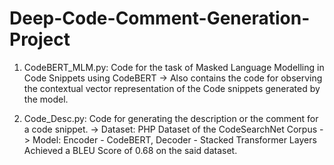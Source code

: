 # Deep-Code-Comment-Generation-Project

1. CodeBERT_MLM.py: Code for the task of Masked Language Modelling in Code Snippets using CodeBERT
-> Also contains the code for observing the contextual vector representation of the Code snippets generated by the model.

2. Code_Desc.py: Code for generating the description or the comment for a code snippet.
-> Dataset: PHP Dataset of the CodeSearchNet Corpus
-> Model: Encoder - CodeBERT, Decoder - Stacked Transformer Layers
Achieved a BLEU Score of 0.68 on the said dataset.
